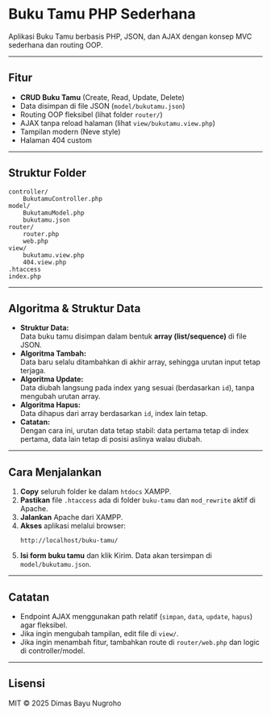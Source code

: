 # Buku Tamu PHP Sederhana

Aplikasi Buku Tamu berbasis PHP, JSON, dan AJAX dengan konsep MVC sederhana dan routing OOP.

---

## Fitur

- **CRUD Buku Tamu** (Create, Read, Update, Delete)
- Data disimpan di file JSON (`model/bukutamu.json`)
- Routing OOP fleksibel (lihat folder `router/`)
- AJAX tanpa reload halaman (lihat `view/bukutamu.view.php`)
- Tampilan modern (Neve style)
- Halaman 404 custom

---

## Struktur Folder

```
controller/
    BukutamuController.php
model/
    BukutamuModel.php
    bukutamu.json
router/
    router.php
    web.php
view/
    bukutamu.view.php
    404.view.php
.htaccess
index.php
```

---

## Algoritma & Struktur Data

- **Struktur Data:**  
  Data buku tamu disimpan dalam bentuk **array (list/sequence)** di file JSON.
- **Algoritma Tambah:**  
  Data baru selalu ditambahkan di akhir array, sehingga urutan input tetap terjaga.
- **Algoritma Update:**  
  Data diubah langsung pada index yang sesuai (berdasarkan `id`), tanpa mengubah urutan array.
- **Algoritma Hapus:**  
  Data dihapus dari array berdasarkan `id`, index lain tetap.
- **Catatan:**  
  Dengan cara ini, urutan data tetap stabil: data pertama tetap di index pertama, data lain tetap di posisi aslinya walau diubah.

---

## Cara Menjalankan

1. **Copy** seluruh folder ke dalam `htdocs` XAMPP.
2. **Pastikan** file `.htaccess` ada di folder `buku-tamu` dan `mod_rewrite` aktif di Apache.
3. **Jalankan** Apache dari XAMPP.
4. **Akses** aplikasi melalui browser:
   ```
   http://localhost/buku-tamu/
   ```
5. **Isi form buku tamu** dan klik Kirim. Data akan tersimpan di `model/bukutamu.json`.

---

## Catatan

- Endpoint AJAX menggunakan path relatif (`simpan`, `data`, `update`, `hapus`) agar fleksibel.
- Jika ingin mengubah tampilan, edit file di `view/`.
- Jika ingin menambah fitur, tambahkan route di `router/web.php` dan logic di controller/model.

---

## Lisensi

MIT &copy; 2025 Dimas Bayu Nugroho